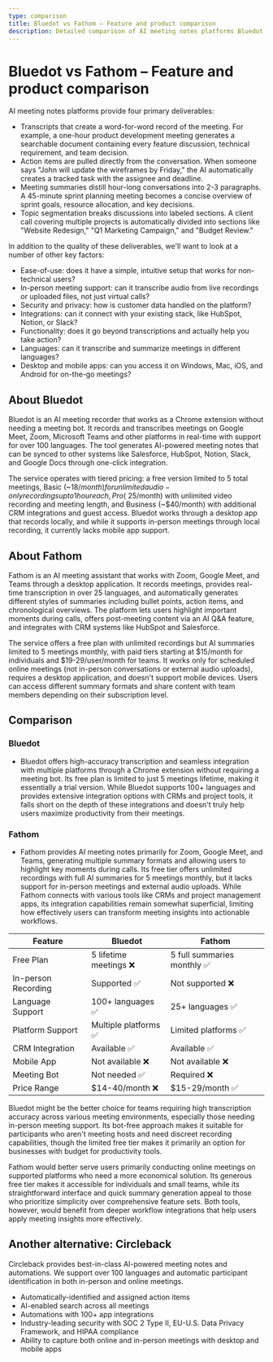 ```yaml
---
type: comparison
title: Bluedot vs Fathom – Feature and product comparison
description: Detailed comparison of AI meeting notes platforms Bluedot and Fathom, examining transcription capabilities, action item tracking, meeting summaries, and key factors like ease-of-use, in-person meeting support, security, integrations, and platform compatibility.
---
```


# Bluedot vs Fathom – Feature and product comparison

AI meeting notes platforms provide four primary deliverables:
* Transcripts that create a word-for-word record of the meeting. For example, a one-hour product development meeting generates a searchable document containing every feature discussion, technical requirement, and team decision.
* Action items are pulled directly from the conversation. When someone says "John will update the wireframes by Friday," the AI automatically creates a tracked task with the assignee and deadline.
* Meeting summaries distill hour-long conversations into 2-3 paragraphs. A 45-minute sprint planning meeting becomes a concise overview of sprint goals, resource allocation, and key decisions.
* Topic segmentation breaks discussions into labeled sections. A client call covering multiple projects is automatically divided into sections like "Website Redesign," "Q1 Marketing Campaign," and "Budget Review."

In addition to the quality of these deliverables, we'll want to look at a number of other key factors:
* Ease-of-use: does it have a simple, intuitive setup that works for non-technical users?
* In-person meeting support: can it transcribe audio from live recordings or uploaded files, not just virtual calls?
* Security and privacy: how is customer data handled on the platform?
* Integrations: can it connect with your existing stack, like HubSpot, Notion, or Slack?
* Functionality: does it go beyond transcriptions and actually help you take action?
* Languages: can it transcribe and summarize meetings in different languages?
* Desktop and mobile apps: can you access it on Windows, Mac, iOS, and Android for on-the-go meetings?

## About Bluedot
Bluedot is an AI meeting recorder that works as a Chrome extension without needing a meeting bot. It records and transcribes meetings on Google Meet, Zoom, Microsoft Teams and other platforms in real-time with support for over 100 languages. The tool generates AI-powered meeting notes that can be synced to other systems like Salesforce, HubSpot, Notion, Slack, and Google Docs through one-click integration.

The service operates with tiered pricing: a free version limited to 5 total meetings, Basic (~$18/month) for unlimited audio-only recordings up to 1 hour each, Pro (~$25/month) with unlimited video recording and meeting length, and Business (~$40/month) with additional CRM integrations and guest access. Bluedot works through a desktop app that records locally, and while it supports in-person meetings through local recording, it currently lacks mobile app support.

## About Fathom
Fathom is an AI meeting assistant that works with Zoom, Google Meet, and Teams through a desktop application. It records meetings, provides real-time transcription in over 25 languages, and automatically generates different styles of summaries including bullet points, action items, and chronological overviews. The platform lets users highlight important moments during calls, offers post-meeting content via an AI Q&A feature, and integrates with CRM systems like HubSpot and Salesforce.

The service offers a free plan with unlimited recordings but AI summaries limited to 5 meetings monthly, with paid tiers starting at $15/month for individuals and $19-29/user/month for teams. It works only for scheduled online meetings (not in-person conversations or external audio uploads), requires a desktop application, and doesn't support mobile devices. Users can access different summary formats and share content with team members depending on their subscription level.

## Comparison
### Bluedot

* Bluedot offers high-accuracy transcription and seamless integration with multiple platforms through a Chrome extension without requiring a meeting bot. Its free plan is limited to just 5 meetings lifetime, making it essentially a trial version. While Bluedot supports 100+ languages and provides extensive integration options with CRMs and project tools, it falls short on the depth of these integrations and doesn't truly help users maximize productivity from their meetings.

### Fathom

* Fathom provides AI meeting notes primarily for Zoom, Google Meet, and Teams, generating multiple summary formats and allowing users to highlight key moments during calls. Its free tier offers unlimited recordings with full AI summaries for 5 meetings monthly, but it lacks support for in-person meetings and external audio uploads. While Fathom connects with various tools like CRMs and project management apps, its integration capabilities remain somewhat superficial, limiting how effectively users can transform meeting insights into actionable workflows.

| Feature | Bluedot | Fathom |
|---------|---------|--------|
| Free Plan | 5 lifetime meetings ❌ | 5 full summaries monthly ✅ |
| In-person Recording | Supported ✅ | Not supported ❌ |
| Language Support | 100+ languages ✅ | 25+ languages ✅ |
| Platform Support | Multiple platforms ✅ | Limited platforms ✅ |
| CRM Integration | Available ✅ | Available ✅ |
| Mobile App | Not available ❌ | Not available ❌ |
| Meeting Bot | Not needed ✅ | Required ❌ |
| Price Range | $14-40/month ❌ | $15-29/month ✅ |

Bluedot might be the better choice for teams requiring high transcription accuracy across various meeting environments, especially those needing in-person meeting support. Its bot-free approach makes it suitable for participants who aren't meeting hosts and need discreet recording capabilities, though the limited free tier makes it primarily an option for businesses with budget for productivity tools.

Fathom would better serve users primarily conducting online meetings on supported platforms who need a more economical solution. Its generous free tier makes it accessible for individuals and small teams, while its straightforward interface and quick summary generation appeal to those who prioritize simplicity over comprehensive feature sets. Both tools, however, would benefit from deeper workflow integrations that help users apply meeting insights more effectively.

## Another alternative: Circleback
Circleback provides best-in-class AI-powered meeting notes and automations. We support over 100 languages and automatic participant identification in both in-person and online meetings.
* Automatically-identified and assigned action items
* AI-enabled search across all meetings
* Automations with 100+ app integrations
* Industry-leading security with SOC 2 Type II, EU-U.S. Data Privacy Framework, and HIPAA compliance
* Ability to capture both online and in-person meetings with desktop and mobile apps